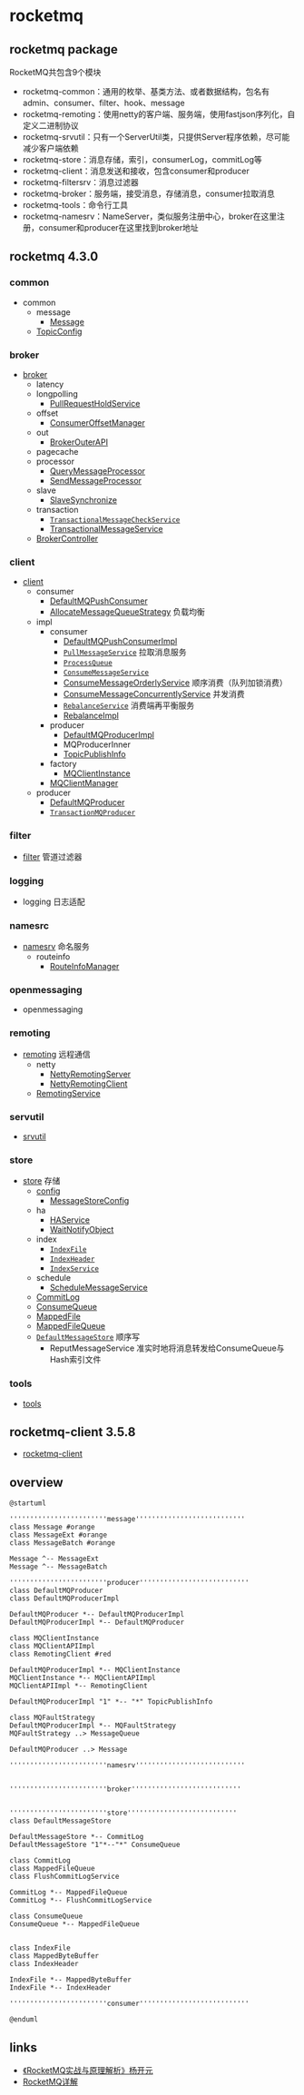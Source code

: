 # rocketmq

## rocketmq package
RocketMQ共包含9个模块
* rocketmq-common：通用的枚举、基类方法、或者数据结构，包名有admin、consumer、filter、hook、message
* rocketmq-remoting：使用netty的客户端、服务端，使用fastjson序列化，自定义二进制协议
* rocketmq-srvutil：只有一个ServerUtil类，只提供Server程序依赖，尽可能减少客户端依赖
* rocketmq-store：消息存储，索引，consumerLog，commitLog等
* rocketmq-client：消息发送和接收，包含consumer和producer
* rocketmq-filtersrv：消息过滤器
* rocketmq-broker：服务端，接受消息，存储消息，consumer拉取消息
* rocketmq-tools：命令行工具
* rocketmq-namesrv：NameServer，类似服务注册中心，broker在这里注册，consumer和producer在这里找到broker地址


## rocketmq 4.3.0

### common
* common
  * message
    * [Message](/docs/30-distributed/src/mq/rocketmq/rocketmq-common/message/Message.md)
  * [TopicConfig](/docs/30-distributed/src/mq/rocketmq/rocketmq-common/TopicConfig.md)
  
### broker  
* [broker](/docs/30-distributed/src/mq/rocketmq/rocketmq-broker/README.md)
  * latency
  * longpolling
    * [PullRequestHoldService](/docs/30-distributed/src/mq/rocketmq/rocketmq-broker/longpolling/PullRequestHoldService.md)
  * offset
    * [ConsumerOffsetManager](/docs/30-distributed/src/mq/rocketmq/rocketmq-broker/offset/ConsumerOffsetManager.md)
  * out
    * [BrokerOuterAPI](/docs/30-distributed/src/mq/rocketmq/rocketmq-broker/out/BrokerOuterAPI.md)
  * pagecache
  * processor
    * [QueryMessageProcessor](/docs/30-distributed/src/mq/rocketmq/rocketmq-broker/processor/QueryMessageProcessor.md)
    * [SendMessageProcessor](/docs/30-distributed/src/mq/rocketmq/rocketmq-broker/processor/SendMessageProcessor.md)
  * slave
    * [SlaveSynchronize](/docs/30-distributed/src/mq/rocketmq/rocketmq-broker/slave/SlaveSynchronize.md)
  * transaction
    * [`TransactionalMessageCheckService`](/docs/30-distributed/src/mq/rocketmq/rocketmq-broker/transaction/TransactionalMessageCheckService.md)
    * [TransactionalMessageService](/docs/30-distributed/src/mq/rocketmq/rocketmq-broker/transaction/TransactionalMessageService.md)
  * [BrokerController](/docs/30-distributed/src/mq/rocketmq/rocketmq-broker/BrokerController.md)

### client  
* [client](/docs/30-distributed/src/mq/rocketmq/rocketmq-client/README.md)
  * consumer
    * [DefaultMQPushConsumer](/docs/30-distributed/src/mq/rocketmq/rocketmq-client/consumer/DefaultMQPushConsumer.md) 
    * [AllocateMessageQueueStrategy](/docs/30-distributed/src/mq/rocketmq/rocketmq-client/consumer/AllocateMessageQueueStrategy.md) 负载均衡
  * impl
    * consumer
      * [DefaultMQPushConsumerImpl](/docs/30-distributed/src/mq/rocketmq/rocketmq-client/impl/consumer/DefaultMQPushConsumerImpl.md)
      * [`PullMessageService`](/docs/30-distributed/src/mq/rocketmq/rocketmq-client/impl/consumer/PullMessageService.md) 拉取消息服务
      * [`ProcessQueue`](/docs/30-distributed/src/mq/rocketmq/rocketmq-client/impl/consumer/ProcessQueue.md)
      * [`ConsumeMessageService`](docs/30-distributed/src/rocketmq/rocketmq-client/impl/consumer/ConsumeMessageService.md/)
      * [ConsumeMessageOrderlyService](/docs/30-distributed/src/mq/rocketmq/rocketmq-client/impl/consumer/ConsumeMessageOrderlyService.md) 顺序消费（队列加锁消费）
      * [ConsumeMessageConcurrentlyService](/docs/30-distributed/src/mq/rocketmq/rocketmq-client/impl/consumer/ConsumeMessageConcurrentlyService.md) 并发消费
      * [`RebalanceService`](/docs/30-distributed/src/mq/rocketmq/rocketmq-client/impl/consumer/RebalanceService.md) 消费端再平衡服务
      * [RebalanceImpl](/docs/30-distributed/src/mq/rocketmq/rocketmq-client/impl/consumer/RebalanceImpl.md)
    * producer
      * [DefaultMQProducerImpl](/docs/30-distributed/src/mq/rocketmq/rocketmq-client/impl/producer/DefaultMQProducerImpl.md)
      * MQProducerInner
      * [TopicPublishInfo](/docs/30-distributed/src/mq/rocketmq/rocketmq-client/impl/producer/TopicPublishInfo.md)
    * factory
      * [MQClientInstance](/docs/30-distributed/src/mq/rocketmq/rocketmq-client/impl/factory/MQClientInstance.md)
    * [MQClientManager](/docs/30-distributed/src/mq/rocketmq/rocketmq-client/impl/MQClientManager.md)
  * producer
    * [DefaultMQProducer](/docs/30-distributed/src/mq/rocketmq/rocketmq-client/producer/DefaultMQProducer.md)
    * [`TransactionMQProducer`](/docs/30-distributed/src/mq/rocketmq/rocketmq-client/producer/TransactionMQProducer.md)

### filter
* [filter](/docs/30-distributed/src/mq/rocketmq/rocketmq-filter/README.md) 管道过滤器

### logging
* logging 日志适配

### namesrc
* [namesrv](/docs/30-distributed/src/mq/rocketmq/rocketmq-namesrv/README.md) 命名服务
  * routeinfo
    * [RouteInfoManager](/docs/30-distributed/src/mq/rocketmq/rocketmq-namesrv/routeinfo/RouteInfoManager.md)

### openmessaging
* openmessaging

### remoting
* [remoting](/docs/30-distributed/src/mq/rocketmq/rocketmq-remoting/README.md) 远程通信
  * netty
    * [NettyRemotingServer](/docs/30-distributed/src/mq/rocketmq/rocketmq-remoting/netty/NettyRemotingServer.md)
    * [NettyRemotingClient](/docs/30-distributed/src/mq/rocketmq/rocketmq-remoting/netty/NettyRemotingClient.md)
  * [RemotingService](/docs/30-distributed/src/mq/rocketmq/rocketmq-remoting/RemotingService.md)

### servutil
* [srvutil](/docs/30-distributed/src/mq/rocketmq/rocketmq-srvutil/README.md)

### store
* [store](/docs/30-distributed/src/mq/rocketmq/rocketmq-store/README.md) 存储
  * [config](/docs/30-distributed/src/mq/rocketmq/rocketmq-store/config/README.md)
    * [MessageStoreConfig](/docs/30-distributed/src/mq/rocketmq/rocketmq-store/config/MessageStoreConfig.md)
  * ha
    * [HAService](/docs/30-distributed/src/mq/rocketmq/rocketmq-store/ha/HAService.md)
    * [WaitNotifyObject](/docs/30-distributed/src/mq/rocketmq/rocketmq-store/ha/WaitNotifyObject.md)
  * index
    * [`IndexFile`](/docs/30-distributed/src/mq/rocketmq/rocketmq-store/index/IndexFile.md)
    * [`IndexHeader`](/docs/30-distributed/src/mq/rocketmq/rocketmq-store/index/IndexHeader.md)
    * [`IndexService`](/docs/30-distributed/src/mq/rocketmq/rocketmq-store/index/IndexService.md)
  * schedule
    * [ScheduleMessageService](/docs/30-distributed/src/mq/rocketmq/rocketmq-store/schedule/ScheduleMessageService.md)
  * [CommitLog](/docs/30-distributed/src/mq/rocketmq/rocketmq-store/CommitLog.md)
  * [ConsumeQueue](/docs/30-distributed/src/mq/rocketmq/rocketmq-store/ConsumeQueue.md)
  * [MappedFile](/docs/30-distributed/src/mq/rocketmq/rocketmq-store/MappedFile.md)
  * [MappedFileQueue](/docs/30-distributed/src/mq/rocketmq/rocketmq-store/MappedFileQueue.md)
  * [`DefaultMessageStore`](/docs/30-distributed/src/mq/rocketmq/rocketmq-store/DefaultMessageStore.md) 顺序写
    - ReputMessageService 准实时地将消息转发给ConsumeQueue与Hash索引文件

### tools
* [tools](/docs/30-distributed/src/mq/rocketmq/rocketmq-tools/README.md)


## rocketmq-client 3.5.8
* [rocketmq-client](/docs/30-distributed/src/mq/rocketmq/rocketmq-client3/README.md)

<!-- 
## jars
* Maven: org.apache.rocketmq:rocketmq-broker:4.3.0
* Maven: org.apache.rocketmq:rocketmq-client:4.3.0
* Maven: org.apache.rocketmq:rocketmq-common:4.3.0
* Maven: org.apache.rocketmq:rocketmq-filter:4.3.0
* Maven: org.apache.rocketmq:rocketmq-logging:4.3.0
* Maven: org.apache.rocketmq:rocketmq-namesrv:4.3.0
* Maven: org.apache.rocketmq:rocketmq-openmessaging:4.3.0
* Maven: org.apache.rocketmq:rocketmq-remoting:4.3.0
* Maven: org.apache.rocketmq:rocketmq-srvutil:4.3.0
* Maven: org.apache.rocketmq:rocketmq-store:4.3.0
* Maven: org.apache.rocketmq:rocketmq-tools:4.3.0
-->

## overview
```plantuml
@startuml

''''''''''''''''''''''''message'''''''''''''''''''''''''''
class Message #orange
class MessageExt #orange
class MessageBatch #orange

Message ^-- MessageExt
Message ^-- MessageBatch

''''''''''''''''''''''''producer'''''''''''''''''''''''''''
class DefaultMQProducer
class DefaultMQProducerImpl

DefaultMQProducer *-- DefaultMQProducerImpl
DefaultMQProducerImpl *-- DefaultMQProducer

class MQClientInstance
class MQClientAPIImpl
class RemotingClient #red

DefaultMQProducerImpl *-- MQClientInstance
MQClientInstance *-- MQClientAPIImpl
MQClientAPIImpl *-- RemotingClient

DefaultMQProducerImpl "1" *-- "*" TopicPublishInfo

class MQFaultStrategy
DefaultMQProducerImpl *-- MQFaultStrategy
MQFaultStrategy ..> MessageQueue

DefaultMQProducer ..> Message

''''''''''''''''''''''''namesrv'''''''''''''''''''''''''''


''''''''''''''''''''''''broker'''''''''''''''''''''''''''


''''''''''''''''''''''''store'''''''''''''''''''''''''''
class DefaultMessageStore

DefaultMessageStore *-- CommitLog
DefaultMessageStore "1"*--"*" ConsumeQueue

class CommitLog
class MappedFileQueue
class FlushCommitLogService

CommitLog *-- MappedFileQueue
CommitLog *-- FlushCommitLogService

class ConsumeQueue
ConsumeQueue *-- MappedFileQueue


class IndexFile
class MappedByteBuffer
class IndexHeader

IndexFile *-- MappedByteBuffer
IndexFile *-- IndexHeader

''''''''''''''''''''''''consumer'''''''''''''''''''''''''''

@enduml
```


## links
- [《RocketMQ实战与原理解析》杨开元](/99-book/notes/30-distributed/RocketMQ实战与原理解析.md)
- [RocketMQ详解](https://zhuanlan.zhihu.com/rocketmq)